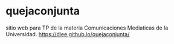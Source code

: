 # quejaconjunta
sitio web para TP de la materia Comunicaciones Mediaticas de la Universidad. 
https://diee.github.io/quejaconjunta/
